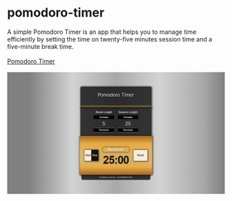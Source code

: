 # pomodoro-timer
A simple Pomodoro Timer is an app that helps you to manage time efficiently by setting the time on twenty-five minutes session time and a five-minute break time.
<br><br>
<a href="https://dobarbrend.github.io/pomodoro-timer/" target="_blank">Pomodoro Timer</a>
<br><br>
<img src="https://github.com/DobarBREND/pomodoro-timer/blob/main/Pomodoro%20Timer.PNG" alt="Pomodoro Timer">
